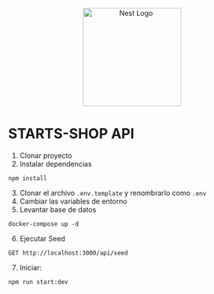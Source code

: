 <p align="center">
  <a href="http://nestjs.com/" target="blank"><img src="https://nestjs.com/img/logo-small.svg" width="200" alt="Nest Logo" /></a>
</p>

# STARTS-SHOP API
1. Clonar proyecto
2. Instalar dependencias
``` 
npm install
```
3. Clonar el archivo ```.env.template``` y renombrarlo como ```.env```
4. Cambiar las variables de entorno
5. Levantar base de datos
```
docker-compose up -d
```

6. Ejecutar Seed
```
GET http://localhost:3000/api/seed
```


7. Iniciar: 
```
npm run start:dev
```
